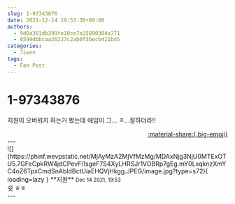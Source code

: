 ```yaml
---
slug: 1-97343876
date: 2021-12-14 19:53:30+09:00
authors:
  - 9d0a301db399fe10ce7a15890304a771
  - 6599dbbcaa26237c2ab0f3becb421b45
categories:
  - Jiwon
tags:
  - Fan Post
---
```


# 1-97343876

<div class="post-container" markdown="1">
<div class="content-container md-sidebar__scrollwrap" markdown="1">

지원이 오버워치 하는거 봤는데 에임이 그... ㅈ...잘하더라!!

</div>
</div>

<div style="text-align: right;" markdown="1">
<a href="https://weverse.io/fromis9/fanpost/1-97343876" style="text-align: right;">:material-share:{.big-emoji}</a>
</div>
---

<div class="comments-container md-sidebar__scrollwrap" markdown="1">
<div class="comment" markdown="1">
<div class='id-container' markdown="1">
![](https://phinf.wevpstatic.net/MjAyMzA2MjVfMzMg/MDAxNjg3NjU0MTExOTU5.7GFeCpkRW4jdCPevFi1sgeF7S4XyLHRSJr1VOBRp7gEg.mY0LxqknzXmYC4oZ6TpxCmdSnAbldBctUiaEHQVjHkgg.JPEG/image.jpg?type=s72){ loading=lazy }
**<span class="artist">지원</span>** <small>Dec 14 2021, 19:53</small><br>
</div>
<div class='comment-body' markdown="1">
쉿 ㅎㅎ
</div>
</div>
</div>
---
